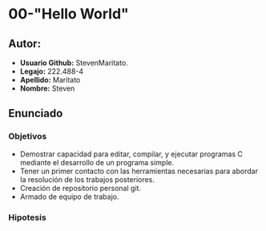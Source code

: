 # **00-"Hello World"**
## Autor:
- **Usuario Github:** StevenMaritato.
- **Legajo:** 222.488-4
- **Apellido:** Maritato
- **Nombre:** Steven
## Enunciado
### Objetivos
- Demostrar capacidad para editar, compilar, y ejecutar programas C mediante el desarrollo de un programa simple.
- Tener un primer contacto con las herramientas necesarias para abordar la resolución de los trabajos posteriores.
- Creación de repositorio personal git.
- Armado de equipo de trabajo.
### Hipotesis

